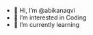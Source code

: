 - 👋 Hi, I’m @abikanaqvi
- 👀 I’m interested in Coding 
- 🌱 I’m currently learning


<!---
abikanaqvi/abikanaqvi is a ✨ special ✨ repository because its `README.md` (this file) appears on your GitHub profile.
You can click the Preview link to take a look at your changes.
--->
